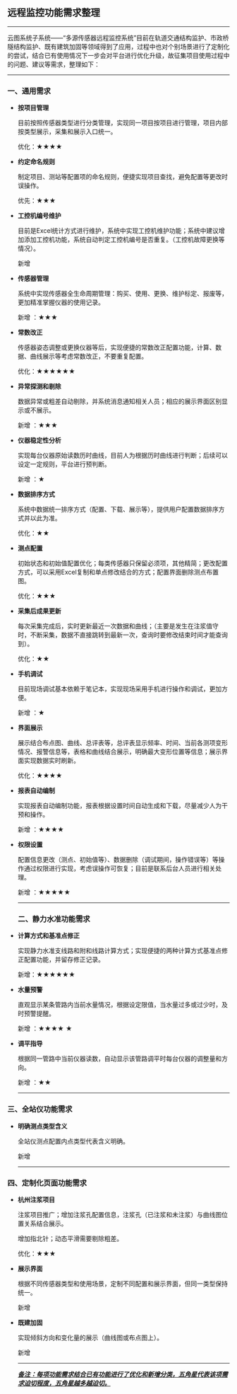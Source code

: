 ## 远程监控功能需求整理

------

云图系统子系统——“多源传感器远程监控系统”目前在轨道交通结构监护、市政桥隧结构监护、既有建筑加固等领域得到了应用，过程中也对个别场景进行了定制化的尝试，结合已有使用情况下一步会对平台进行优化升级，故征集项目使用过程中的问题、建议等需求，整理如下：

------

### 一、通用需求

- **按项目管理**

  目前按照传感器类型进行分类管理，实现同一项目按项目进行管理，项目内部按类型展示，采集和展示入口统一。

  优化：★★★★

- **约定命名规则**

  制定项目、测站等配置项的命名规则，便捷实现项目查找，避免配置等更改时误操作。

  优先：★★★

- **工控机编号维护**

  目前是Excel统计方式进行维护，系统中实现工控机维护功能；系统中建议增加添加工控机功能，系统自动判定工控机编号是否重复。（工控机故障更换等情况）。

  新增 

- **传感器管理**

  系统中实现传感器全生命周期管理：购买、使用、更换、维护标定、报废等，更加精准掌握仪器的使用记录。

  新增 ：★★★

- **常数改正**

  传感器姿态调整或更换仪器等后，实现便捷的常数改正配置功能，计算、数据、曲线展示等考虑常数改正，不要重复配置。

  优化：★★★★★★
  
- **异常探测和剔除**

  数据异常或粗差自动剔除，并系统消息通知相关人员；相应的展示界面区别显示或不展示。

  新增 ：★★★ 
  
- **仪器稳定性分析**

  实现每台仪器原始读数历时曲线，目前人为根据历时曲线进行判断；后续可以设定一定规则，平台进行预判断。

  新增 ：★
  
- **数据排序方式**

  系统中数据统一排序方式（配置、下载、展示等），提供用户配置数据排序方式并以此为准。

  优化：★★
  
- **测点配置**

  初始状态和初始值配置优化；每类传感器只保留必须项，其他精简；更改配置方式，可以采用Excel复制和单点修改结合的方式；配置界面删除测点布置图。

  优化：★★★
  
- **采集后成果更新**

  每次采集完成后，实时更新最近一次数据和曲线；（主要是发生在注浆值守时，不断采集，数据不直接跳转到最新一次，查询时要修改结束时间才能查询到）。

  优化：★★
  
- **手机调试**

  目前现场调试基本依赖于笔记本，实现现场采用手机进行操作和调试，更加方便。

  新增 ：★ 

- **界面展示**

  展示结合布点图、曲线、总评表等，总评表显示频率、时间、当前各测项变形情况、报警信息等，表格和曲线结合展示，明确最大变形位置等信息；展示界面实现数据实时刷新。

  优化：★★★★
  
- **报表自动编制**

    实现报表自动编制功能，报表根据设置时间自动生成和下载，尽量减少人为干预和操作。

  新增 ：★★★★ 
  
- **权限设置**

  配置信息更改（测点、初始值等）、数据删除（调试期间，操作错误等）等操作通过权限进行实现，考虑误操作可恢复；目前是联系后台人员进行相关处理。

  新增 ：★★★★★ 
  
  ------
  
  ### 二、静力水准功能需求

- **计算方式和基准点修正**

  实现静力水准支线路和附和线路计算方式；实现便捷的两种计算方式基准点修正配置功能，并留存修正记录。

  新增：★★★★★★
  
- **水量预警**

    直观显示某条管路内当前水量情况，根据设定限值，当水量过多或过少时，及时预警提醒。

  新增 ：★★★★ ★
  
- **调平指导**

  根据同一管路中当前仪器读数，自动显示该管路调平时每台仪器的调整量和方向。

  新增 ：★★
  
  ------
  

### 三、全站仪功能需求

- **明确测点类型含义**

  全站仪测点配置内点类型代表含义明确。

  新增
  
  ------
  

### 四、定制化页面功能需求

- **杭州注浆项目**

  注浆项目推广；增加注浆孔配置信息，注浆孔（已注浆和未注浆）与曲线图位置关系结合展示。

  增加指北针；动态平滑需要剔除粗差。
  
  优化：★★★
  
- **展示界面**

    根据不同传感器类型和使用场景，定制不同配置和展示界面，但同一类型保持统一。

  新增 
  
- **既建加固**

  实现倾斜方向和变化量的展示（曲线图或布点图上）。

  新增 
  
  ------
  
  **<u>*备注：每项功能需求结合已有功能进行了优化和新增分类，五角星代表该项需求迫切程度，五角星越多越迫切。</u>***

